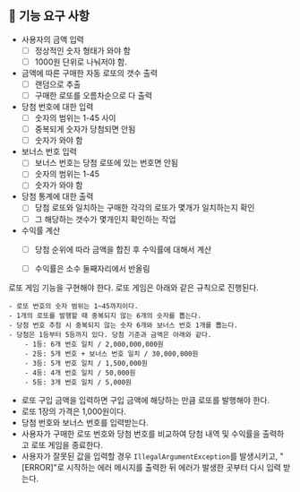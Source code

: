 ## 🚀 기능 요구 사항

- 사용자의 금액 입력
    - [ ] 정상적인 숫자 형태가 와야 함
    - [ ] 1000원 단위로 나눠저야 함.
- 금액에 따른 구매한 자동 로또의 갯수 출력
    - [ ] 랜덤으로 추출
    - [ ] 구매한 로또를 오름차순으로 다 출력
- 당첨 번호에 대한 입력
    - [ ] 숫자의 범위는 1-45 사이
    - [ ] 중복되게 숫자가 당첨되면 안됨 
    - [ ] 숫자가 와야 함

- 보너스 번호 입력
    - [ ] 보너스 번호는 당첨 로또에 있는 번호면 안됨
    - [ ] 숫자의 범위는 1-45
    - [ ] 숫자가 와야 함
- 당첨 통계에 대한 출력
    - [ ] 당첨 로또와 일치하는 구매한 각각의 로또가 몇개가 일치하는지 확인
    - [ ] 그 해당하는 갯수가 몇개인지 확인하는 작업
- 수익률 계산
    - [ ] 당첨 순위에 따라 금액을 합친 후 수익률에 대해서 계산
    - [ ] 수익률은 소수 둘째자리에서 반올림
  

로또 게임 기능을 구현해야 한다. 로또 게임은 아래와 같은 규칙으로 진행된다.



```
- 로또 번호의 숫자 범위는 1~45까지이다.
- 1개의 로또를 발행할 때 중복되지 않는 6개의 숫자를 뽑는다.
- 당첨 번호 추첨 시 중복되지 않는 숫자 6개와 보너스 번호 1개를 뽑는다.
- 당첨은 1등부터 5등까지 있다. 당첨 기준과 금액은 아래와 같다.
    - 1등: 6개 번호 일치 / 2,000,000,000원
    - 2등: 5개 번호 + 보너스 번호 일치 / 30,000,000원
    - 3등: 5개 번호 일치 / 1,500,000원
    - 4등: 4개 번호 일치 / 50,000원
    - 5등: 3개 번호 일치 / 5,000원
```

- 로또 구입 금액을 입력하면 구입 금액에 해당하는 만큼 로또를 발행해야 한다.
- 로또 1장의 가격은 1,000원이다.
- 당첨 번호와 보너스 번호를 입력받는다.
- 사용자가 구매한 로또 번호와 당첨 번호를 비교하여 당첨 내역 및 수익률을 출력하고 로또 게임을 종료한다.
- 사용자가 잘못된 값을 입력할 경우 `IllegalArgumentException`를 발생시키고, "[ERROR]"로 시작하는 에러 메시지를 출력한 뒤 에러가 발생한 곳부터 다시 입력 받는다.

